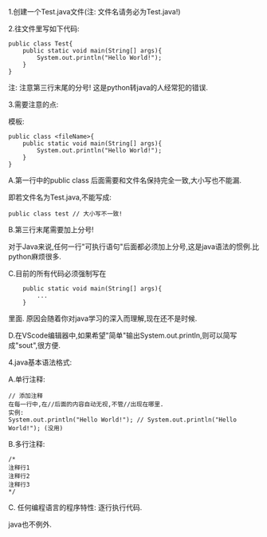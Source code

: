 1.创建一个Test.java文件(注: 文件名请务必为Test.java!)



2.往文件里写如下代码:

```
public class Test{
	public static void main(String[] args){
		System.out.println("Hello World!");
	}
}
```

注: 注意第三行末尾的分号! 这是python转java的人经常犯的错误.



3.需要注意的点:

模板:

```
public class <fileName>{
	public static void main(String[] args){
		System.out.println("Hello World!");
	}
}
```



A.第一行中的public class 后面需要和文件名保持完全一致,大小写也不能漏.

即若文件名为Test.java,不能写成:

```
public class test // 大小写不一致!
```



B.第三行末尾需要加上分号!

对于Java来说,任何一行"可执行语句"后面都必须加上分号,这是java语法的惯例.比python麻烦很多.



C.目前的所有代码必须强制写在

```
	public static void main(String[] args){
		...
	}
```

里面. 原因会随着你对java学习的深入而理解,现在还不是时候.



D.在VScode编辑器中,如果希望"简单"输出System.out.println,则可以简写成"sout",很方便.



4.java基本语法格式:

A.单行注释:

```
// 添加注释
在每一行中,在//后面的内容自动无视,不管//出现在哪里.
实例:
System.out.println("Hello World!"); // System.out.println("Hello World!"); (没用)
```

B.多行注释:

```
/*
注释行1
注释行2
注释行3
*/
```

C. 任何编程语言的程序特性: 逐行执行代码.

java也不例外.

